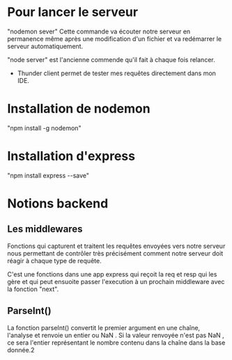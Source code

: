 # Pour lancer le serveur 
"nodemon sever" 
Cette commande va écouter notre serveur en permanence même après
une modification d'un fichier et va redémarrer le serveur automatiquement. 

"node server" est l'ancienne commende qu'il fait à chaque fois relancer.

* Thunder client permet de tester mes requêtes directement dans mon IDE.

# Installation de nodemon

"npm install -g nodemon"

# Installation d'express

"npm install express --save"

# Notions backend

## Les middlewares

Fonctions qui capturent et traitent les requêtes envoyées vers notre serveur nous permettant de contrôler très précisément comment notre serveur doit réagir à chaque type de requête.

C'est une fonctions dans une app express qui reçoit la req et resp qui les gère et qui peut ensuoite passer l'execution à un prochain middleware avec la fonction "next".

## ParseInt()
La fonction parseInt() convertit le premier argument en une chaîne, l'analyse et renvoie un entier ou NaN . Si la valeur renvoyée n'est pas NaN , ce sera l'entier représentant le nombre contenu dans la chaîne dans la base donnée.2
